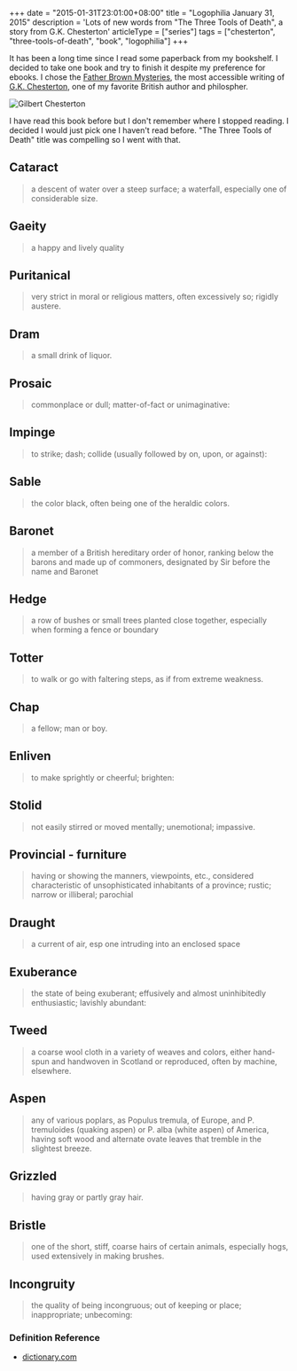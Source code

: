 +++
date = "2015-01-31T23:01:00+08:00"
title = "Logophilia January 31, 2015"
description = 'Lots of new words from "The Three Tools of Death", a story from G.K. Chesterton'
articleType = ["series"]
tags = ["chesterton", "three-tools-of-death", "book", "logophilia"]
+++

It has been a long time since I read some paperback from my bookshelf. I decided to take one book and try to finish it despite my preference for ebooks. I chose the [Father Brown Mysteries](http://www.amazon.com/Father-Brown-Omnibus-Preface-Auberon/dp/0396081592/ref=sr_1_1?s=books&ie=UTF8&qid=1425560311&sr=1-1&keywords=father+brown+omnibus), the most accessible writing of [G.K. Chesterton](http://en.wikipedia.org/wiki/G._K._Chesterton), one of my favorite British author and philospher. 

![Gilbert Chesterton](https://upload.wikimedia.org/wikipedia/commons/7/75/Gilbert_Chesterton.jpg "By Ernest Herbert Mills [Public domain], via Wikimedia Commons")

I have read this book before but I don't remember where I stopped reading. I decided I would just pick one I haven't read before. "The Three Tools of Death" title was compelling so I went with that.

## Cataract 

> a descent of water over a steep surface; a waterfall, especially one of considerable size. 

## Gaeity 

> a happy and lively quality

## Puritanical

> very strict in moral or religious matters, often excessively so; rigidly austere. 

## Dram

> a small drink of liquor. 

## Prosaic

> commonplace or dull; matter-of-fact or unimaginative: 

## Impinge

> to strike; dash; collide (usually followed by on, upon, or against): 

## Sable

> the color black, often being one of the heraldic colors. 

## Baronet

> a member of a British hereditary order of honor, ranking below the barons and made up of commoners, designated by Sir before the name and Baronet

## Hedge

> a row of bushes or small trees planted close together, especially when forming a fence or boundary

## Totter

> to walk or go with faltering steps, as if from extreme weakness. 

## Chap

> a fellow; man or boy. 

## Enliven

> to make sprightly or cheerful; brighten: 

## Stolid

> not easily stirred or moved mentally; unemotional; impassive. 

## Provincial - furniture

> having or showing the manners, viewpoints, etc., considered characteristic of unsophisticated inhabitants of a province; rustic; narrow or illiberal; parochial 

## Draught

> a current of air, esp one intruding into an enclosed space 

## Exuberance

> the state of being exuberant; effusively and almost uninhibitedly enthusiastic; lavishly abundant: 

## Tweed

> a coarse wool cloth in a variety of weaves and colors, either hand-spun and handwoven in Scotland or reproduced, often by machine, elsewhere.  

## Aspen

> any of various poplars, as Populus tremula, of Europe, and P. tremuloides (quaking aspen) or P. alba (white aspen) of America, having soft wood and alternate ovate leaves that tremble in the slightest breeze. 

## Grizzled

> having gray or partly gray hair. 

## Bristle

> one of the short, stiff, coarse hairs of certain animals, especially hogs, used extensively in making brushes. 

## Incongruity

> the quality of being incongruous; out of keeping or place; inappropriate; unbecoming: 

### Definition Reference

+ [dictionary.com](http://www.dictionary.com/)
